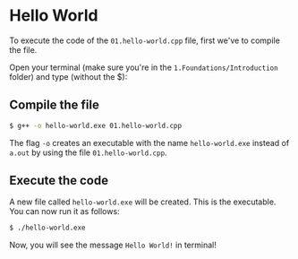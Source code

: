 # Hello World

To execute the code of the `01.hello-world.cpp` file, first we've to compile the file.

Open your terminal (make sure you're in the `1.Foundations/Introduction` folder) and type (without the $):

## Compile the file

```bash
$ g++ -o hello-world.exe 01.hello-world.cpp
```

The flag `-o` creates an executable with the name `hello-world.exe` instead of `a.out` by using the file `01.hello-world.cpp`.



## Execute the code

A new file called `hello-world.exe` will be created. This is the executable. You can now run it as follows:

```bash
$ ./hello-world.exe
```

Now, you will see the message `Hello World!` in terminal!

